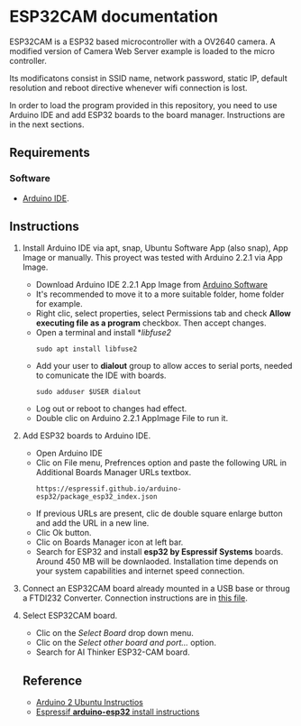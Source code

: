 # ESP32CAM documentation
ESP32CAM is a ESP32 based microcontroller with a OV2640 camera. A modified version of Camera Web Server example is loaded to the micro controller.

Its modificatons consist in SSID name, network password, static IP, default resolution and reboot directive whenever wifi connection is lost.

In order to load the program provided in this repository, you need to use Arduino IDE and add ESP32 boards to the board manager. Instructions are in the next sections.

## Requirements

### Software
- [Arduino IDE](https://www.arduino.cc/en/software).


## Instructions

1. Install Arduino IDE via apt, snap, Ubuntu Software App (also snap), App Image or manually. This proyect was tested with Arduino 2.2.1 via App Image.
    - Download Arduino IDE 2.2.1 App Image from [Arduino Software](https://www.arduino.cc/en/software)
    - It's recommended to move it to a more suitable folder, home folder for example.
    - Right clic, select properties, select Permissions tab and check **Allow executing file as a program** checkbox. Then accept changes.
    - Open a terminal and install **libfuse2*
        ```
        sudo apt install libfuse2
        ```
    - Add your user to **dialout** group to allow acces to serial ports, needed to comunicate the IDE with boards.
        ```
        sudo adduser $USER dialout
        ```
    - Log out or reboot to changes had effect.
    - Double clic on Arduino 2.2.1 AppImage File to run it.
2. Add ESP32 boards to Arduino IDE.
    - Open Arduino IDE
    - Clic on File menu, Prefrences option and paste the following URL in Additional Boards Manager URLs textbox.
        ```
        https://espressif.github.io/arduino-esp32/package_esp32_index.json
        ```
    - If previous URLs are present, clic de double square enlarge button and add the URL in a new line.
    - Clic Ok button.
    - Clic on Boards Manager icon at left bar.
    - Search for ESP32 and install **esp32 by Espressif Systems** boards. Around 450 MB will be downlaoded. Installation time depends on your system capabilities and internet speed connection.
4. Connect an ESP32CAM board already mounted in a USB base or throug a FTDI232 Converter. Connection instructions are in [this file]().
3. Select ESP32CAM board.
    - Clic on the *Select Board* drop down menu.
    - Clic on the *Select other board and port...* option.
    - Search for AI Thinker ESP32-CAM board.





    ## Reference

    - [Arduino 2 Ubuntu Instructios](https://www.youtube.com/watch?v=JeD3nz0__nc)
    - [Espressif **arduino-esp32** install instructions](https://docs.espressif.com/projects/arduino-esp32/en/latest/installing.html)
